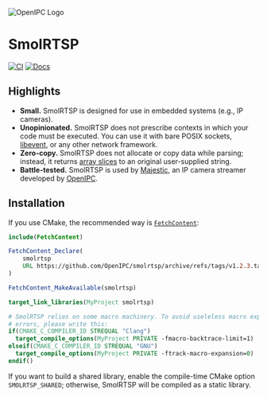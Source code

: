 ![OpenIPC Logo](https://cdn.themactep.com/images/logo_openipc.png)

# SmolRTSP
[![CI](https://github.com/Hirrolot/smolrtsp/workflows/C/C++%20CI/badge.svg)](https://github.com/Hirrolot/smolrtsp/actions)
[![Docs](https://img.shields.io/badge/docs-latest-blue)](https://openipc.org/smolrtsp/)

## Highlights

 - **Small.** SmolRTSP is designed for use in embedded systems (e.g., IP cameras).
 - **Unopinionated.** SmolRTSP does not prescribe contexts in which your code must be executed. You can use it with bare POSIX sockets, [libevent], or any other network framework.
 - **Zero-copy.** SmolRTSP does not allocate or copy data while parsing; instead, it returns [array slices] to an original user-supplied string.
 - **Battle-tested.** SmolRTSP is used by [Majestic], an IP camera streamer developed by [OpenIPC].

[libevent]: https://libevent.org/
[array slices]: https://github.com/Hirrolot/slice99
[Majestic]: https://openipc.github.io/wiki/en/majestic-streamer.html
[OpenIPC]: https://openipc.org/

## Installation

If you use CMake, the recommended way is [`FetchContent`]:

[`FetchContent`]: https://cmake.org/cmake/help/latest/module/FetchContent.html

```cmake
include(FetchContent)

FetchContent_Declare(
    smolrtsp
    URL https://github.com/OpenIPC/smolrtsp/archive/refs/tags/v1.2.3.tar.gz # v1.2.3
)

FetchContent_MakeAvailable(smolrtsp)

target_link_libraries(MyProject smolrtsp)

# SmolRTSP relies on some macro machinery. To avoid useleless macro expansion
# errors, please write this:
if(CMAKE_C_COMPILER_ID STREQUAL "Clang")
  target_compile_options(MyProject PRIVATE -fmacro-backtrace-limit=1)
elseif(CMAKE_C_COMPILER_ID STREQUAL "GNU")
  target_compile_options(MyProject PRIVATE -ftrack-macro-expansion=0)
endif()
```

If you want to build a shared library, enable the compile-time CMake option `SMOLRTSP_SHARED`; otherwise, SmolRTSP will be compiled as a static library.
